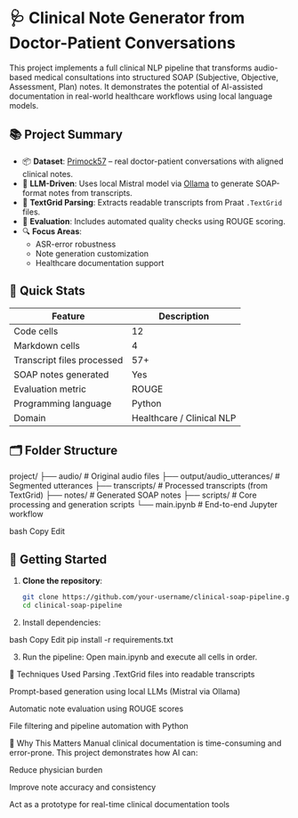 # 🩺 Clinical Note Generator from Doctor-Patient Conversations

This project implements a full clinical NLP pipeline that transforms audio-based medical consultations into structured SOAP (Subjective, Objective, Assessment, Plan) notes. It demonstrates the potential of AI-assisted documentation in real-world healthcare workflows using local language models.

## 📚 Project Summary

- 📦 **Dataset**: [Primock57](https://github.com/babylonhealth/primock57) – real doctor-patient conversations with aligned clinical notes.
- 🧠 **LLM-Driven**: Uses local Mistral model via [Ollama](https://ollama.com) to generate SOAP-format notes from transcripts.
- 📄 **TextGrid Parsing**: Extracts readable transcripts from Praat `.TextGrid` files.
- 🧪 **Evaluation**: Includes automated quality checks using ROUGE scoring.
- 🔍 **Focus Areas**:
  - ASR-error robustness
  - Note generation customization
  - Healthcare documentation support

## 🧮 Quick Stats

| Feature | Description |
|--------|-------------|
| Code cells | 12 |
| Markdown cells | 4 |
| Transcript files processed | 57+ |
| SOAP notes generated | Yes |
| Evaluation metric | ROUGE |
| Programming language | Python |
| Domain | Healthcare / Clinical NLP |

## 🗂️ Folder Structure

project/
├── audio/ # Original audio files
├── output/audio_utterances/ # Segmented utterances
├── transcripts/ # Processed transcripts (from TextGrid)
├── notes/ # Generated SOAP notes
├── scripts/ # Core processing and generation scripts
└── main.ipynb # End-to-end Jupyter workflow

bash
Copy
Edit

## 🚀 Getting Started

1. **Clone the repository**:
   ```bash
   git clone https://github.com/your-username/clinical-soap-pipeline.git
   cd clinical-soap-pipeline
2. Install dependencies:

bash
Copy
Edit
pip install -r requirements.txt

3. Run the pipeline:
   Open main.ipynb and execute all cells in order.


🧠 Techniques Used
Parsing .TextGrid files into readable transcripts

Prompt-based generation using local LLMs (Mistral via Ollama)

Automatic note evaluation using ROUGE scores

File filtering and pipeline automation with Python

🏥 Why This Matters
Manual clinical documentation is time-consuming and error-prone. This project demonstrates how AI can:

Reduce physician burden

Improve note accuracy and consistency

Act as a prototype for real-time clinical documentation tools
